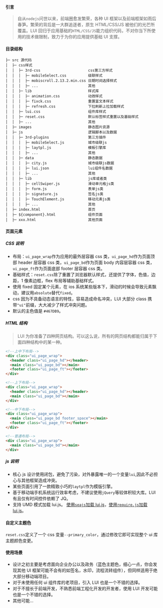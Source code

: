 #### 引言

> 自从`nodejs`问世以来，前端圈愈发繁荣，各种 UI 框架以及前端框架如雨后春笋。繁荣的背后是一大群追逐者，原生 HTML/CSS/JS 被他们的光芒所覆盖。LUI 回归于应用基础的`HTML/CSS/JS`能力组织代码，不对你当下所使用的技术做限制，致力于为你的应用提供基础 UI 支撑。

#### 目录结构

```
├─ src 源代码
│  ├─ css样式
│  │  ├─ 3rd-css                      css第三方样式
│  │  │  ├─ mobileSelect.css          级联样式
│  │  │  ├─ mobiscroll.2.13.2.min.css 日期时间选择样式
│  │  │  ├─ ...                       其他
│  │  ├─ lib                          样式库
│  │  │  ├─ animation.css             动效样式
│  │  │  ├─ fixck.css                 重置富文本样式
│  │  │  ├─ refresh.css               下拉刷新上拉加载样式
│  │  ├─ lui.css                      组件库样式
│  │  ├─ reset.css                    默认标签样式重置以及基础样式
│  │  ├─ ...                          其他
│  ├─ images                          静态图片资源
│  ├─ js                              逻辑脚本以及数据
│  │  ├─ 3rd-plugins                  第三方插件
│  │  │  ├─ mobileSelect.js           城市级联js
│  │  │  ├─ laytpl.js                 模板引擎库
│  │  │  ├─ ...                       其他
│  │  ├─ data                         静态数据
│  │  │  ├─ city.js                   城市级联js数据
│  │  │  ├─ lui.json                  lui组件名数据
│  │  │  ├─ ...                       其他
│  │  ├─ lib                          js库或者类
│  │  │  ├─ cellSwiper.js             滑动单元格js类
│  │  │  ├─ form.js                   表单js类
│  │  │  ├─ signature.js              签名js类
│  │  │  ├─ TouchElement.js           移动元素js类
│  │  │  ├─ ...                       其他
│  ├─ index.html                      首页
│  ├─ ${component}.html               组件页面
│  ├─ xxx.html                        其他页面
```

#### 页面元素

##### CSS 说明

- 布局：`ui_page_wrap`作为应用的最外层容器 css 类，`ui_page_hd`作为页面顶部 header 层容器 css 类，`ui_page_bd`作为页面 body 内容层容器 css 类，`ui_page_ft`作为页面底部 footer 层容器 css 类。
- 基础样式：`reset.css`除了重置了浏览器默认样式，还提供了字体，色值，边距，1 像素边框，flex 布局等辅助基础样式。
- 使用 fixed 固定某个元素，在 ios 系统某些版本下，滑动的时候会导致元素飘动，建议用`absolute`替代`fixed`。
- css 因为不具备动态语言的特性，容易造成命名冲突，LUI 大部分 class 携带`"ui"`前缀，大大减少了样式冲突问题。
- 默认的主色值是 `#467DB9`。

##### HTML 结构

> LUI 为你准备了四种网页结构。可以这么说，所有的网页结构都能归属于下面四种结构中的某一种。

```html
<!--上中下布局-->
<div class="ui_page_wrap">
  <header class="ui_page_hd"></header>
  <main class="ui_page_bd"></main>
  <footer class="ui_page_ft"></footer>
</div>

<!--上下布局-->
<div class="ui_page_wrap">
  <header class="ui_page_hd"></header>
  <main class="ui_page_bd"></main>
</div>

<!--中下布局-->
<div class="ui_page_wrap">
  <main class="ui_page_bd footer_space"></main>
  <footer class="ui_page_ft"></footer>
</div>

<!--普通布局-->
<div class="ui_page_wrap">
  <main class="ui_page_bd"></main>
</div>
```

##### js 说明

- 核心 js 设计使用闭包，避免了污染，对外暴露唯一的一个变量`lui`,因此不必担心与其他框架造成冲突。
- 某些页面引用了一款精致小巧的`laytpl`作为模版引擎。
- 基于移动端手机系统运行效率考虑，不建议使用`jQuery`等较体积较大库。LUI 有且仅有时间控件依赖了 JQ。
- 支持 UMD 模式加载 lui.js。 <a href="../demo-seajs.html">使用`seajs`加载 lui.js</a>，<a href="../demo-requirejs.html">使用`require.js`加载 lui.js</a>。

#### 自定义主题色

`reset.css`定义了一个 css 变量`--primary_color`，通过修改它即可实现整个 ui 库主题颜色变更。

#### 使用场景

- 设计之初主要是考虑面向企业办公以及政务（蓝色主题色，细心一点，你会发现其他 UI 框架可能不会有的如签名，水印，流程流转组件），但同样适用于绝大部分移动端项目。
- 对于未使用任何 ui 组件库的老项目，引入 LUI 也是一个不错的选择。
- 对于不擅长于前端开发，不熟悉前端工程化开发的开发者，使用 LUI 开发可能也是一个不错的选择。
- 其他可能...
